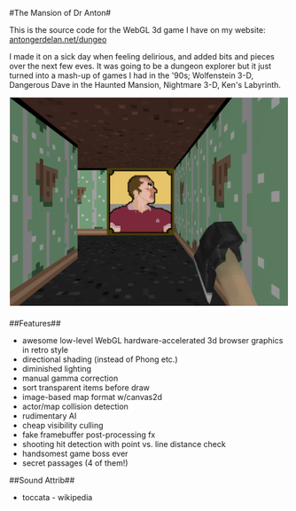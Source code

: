 #The Mansion of Dr Anton#

This is the source code for the WebGL 3d game I have on my website:
[antongerdelan.net/dungeo](http://antongerdelan.net/dungeo/)

I made it on a sick day when feeling delirious, and added bits and pieces over
the next few eves. It was going to be a dungeon explorer but it just turned
into a mash-up of games I had in the '90s; Wolfenstein 3-D, Dangerous Dave in
the Haunted Mansion, Nightmare 3-D, Ken's Labyrinth.

![devshot](shot.png)

##Features##

* awesome low-level WebGL hardware-accelerated 3d browser graphics in retro style
* directional shading (instead of Phong etc.)
* diminished lighting
* manual gamma correction
* sort transparent items before draw
* image-based map format w/canvas2d
* actor/map collision detection
* rudimentary AI
* cheap visibility culling
* fake framebuffer post-processing fx
* shooting hit detection with point vs. line distance check
* handsomest game boss ever
* secret passages (4 of them!)

##Sound Attrib##

* toccata - wikipedia
